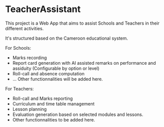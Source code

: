 # TeacherAssistant

This project is a Web App that aims to assist Schools and Teachers in their different activities.

It's structured based on the Cameroon educational system.

For Schools:

- Marks recording
- Report card generation with AI assisted remarks on performance and assiduity (Configurable by option or level)
- Roll-call and absence computation
- ... Other functionnalities will be added here.

For Teachers:
- Roll-call and Marks reporting
- Curriculum and time table management
- Lesson planning
- Evaluation generation based on selected modules and lessons.
- Other functionnalities to be added here.